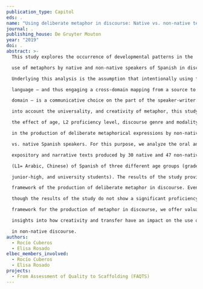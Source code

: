 ```yaml
---
publication_type: Capitol
eds: .
name: "Using deliberate metaphor in discourse: Native vs. non-native text production"
journal: .
publishing_house: De Gruyter Mouton
year: "2019"
doi: .
abstract: >-
  This study explores the occurrence of developmental patterns in the

  use of metaphors by native and non-native speakers of Spanish in discourse.

  Underlying this analysis is the assumption that intentionally using figurative

  language – and thus engaging a cross-domain mapping from a source to a target

  domain – is a communicative choice on the part of the speaker-writer. Taking

  into account the universality, and creativity of metaphor, this study aims to determine

  the effect of age, L2 proficiency level, discourse genre and modality of production

  in the production of deliberate metaphorical expressions by non-native

  vs. native Spanish speakers. For this purpose, we analyze the oral and written

  expository and narrative texts produced by 30 native and 47 non-native speakers

  (L1= Arabic, Chinese) of Spanish of three different age groups (grade-school,

  junior-high, and university students). The results of the study provide a developmental

  framework of the production of deliberate metaphor in discourse. Even

  though the results of the study do not show a significant proficiency development

  framework for the production of metaphor in discourse, we offer valuable

  insights into how creativity and transfer have an impact on the use of metaphors

  in non-native discourse.
authors:
  - Rocío Cuberos
  - Elisa Rosado
elbec_members_involved:
  - Rocío Cuberos
  - Elisa Rosado
projects:
  - From Assessment of Quality to Scaffolding (FAQTS)
---
```

